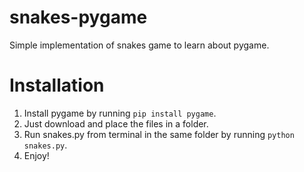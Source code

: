 # snakes-pygame

Simple implementation of snakes game to learn about pygame.

# Installation
1. Install pygame by running `pip install pygame`.
2. Just download and place the files in a folder.
3. Run snakes.py from terminal in the same folder by running `python snakes.py`.
4. Enjoy!  
